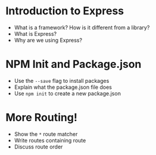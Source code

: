 # Introduction to Express

* What is a framework? How is it different from a library?
* What is Express?
* Why are we using Express?

# NPM Init and Package.json

* Use the `--save` flag to install packages
* Explain what the package.json file does
* Use `npm init` to create a new package.json

# More Routing!

* Show the `*` route matcher
* Write routes containing route
* Discuss route order 
